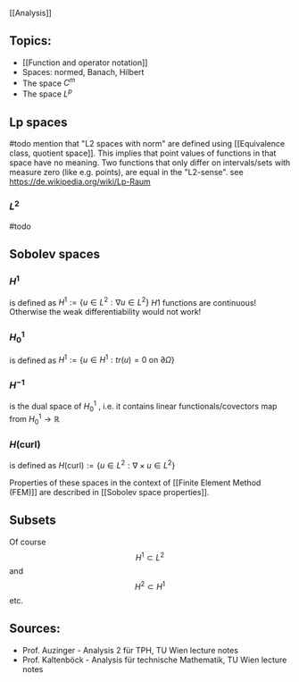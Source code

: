 [[Analysis]]


## Topics:
- [[Function and operator notation]]
- Spaces: normed, Banach, Hilbert
- The space $C^m$
- The space $L^p$

## Lp spaces

#todo mention that "L2 spaces with norm" are defined using [[Equivalence class, quotient space]]. This implies that point values of functions in that space have no meaning. Two functions that only differ on intervals/sets with measure zero (like e.g. points), are equal in the "L2-sense".
see https://de.wikipedia.org/wiki/Lp-Raum
### $L^2$
#todo 

## Sobolev spaces

### $H^1$
is defined as $H^1:=\{u\in L^2: \nabla u\in L^2\}$
$H1$ functions are continuous! Otherwise the weak differentiability would not work!

### $H^1_0$
is defined as $H^1:=\{u\in H^1: tr(u)=0 \text{ on } \partial \Omega\}$

### $H^{-1}$ 
is the dual space of $H^1_0$ , i.e. it contains linear functionals/covectors map from $H_0^1\rightarrow \mathbb{R}$ 

### $H(\text{curl})$
is defined as $H(\text{curl}):=\{u\in L^2: \nabla\times u\in L^2\}$

Properties of these spaces in the context of [[Finite Element Method (FEM)]] are described in [[Sobolev space properties]].


## Subsets

Of course 
$$H^1 \subset L^2$$
and 
$$H^2\subset H^1$$
etc.


## Sources:
- Prof. Auzinger - Analysis 2 für TPH, TU Wien lecture notes
- Prof. Kaltenböck - Analysis für technische Mathematik, TU Wien lecture notes
